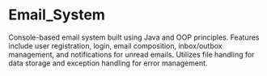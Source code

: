 # Email_System
Console-based email system built using Java and OOP principles. Features include user registration, login, email composition, inbox/outbox management, and notifications for unread emails. Utilizes file handling for data storage and exception handling for error management.
